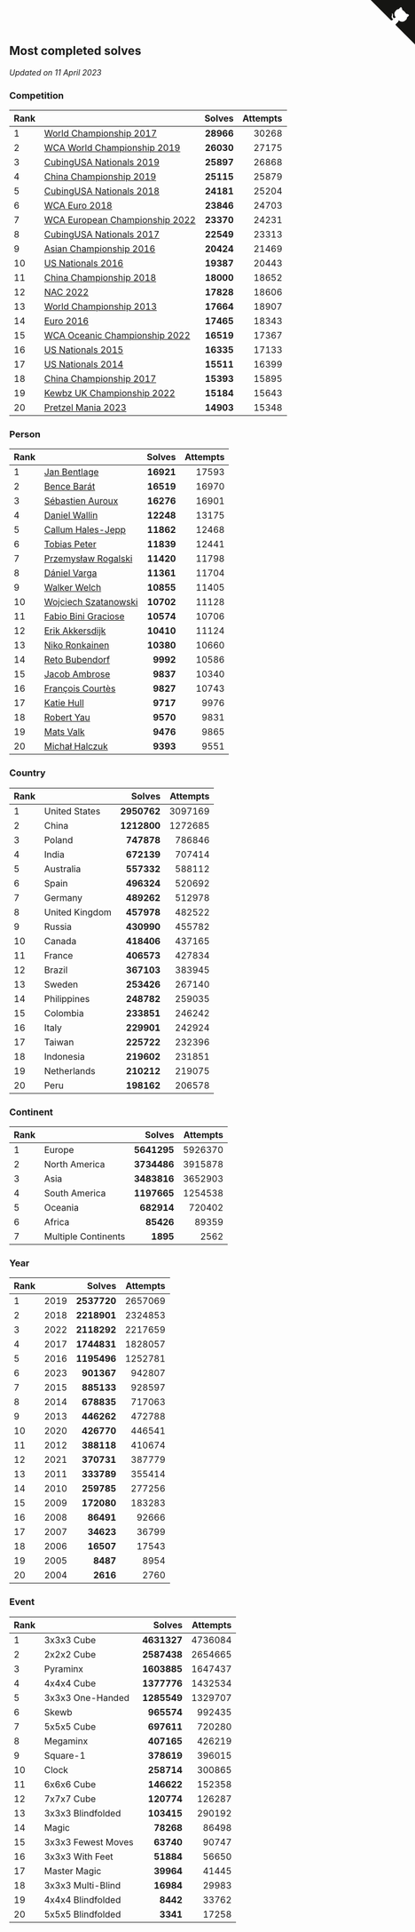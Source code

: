 ## Most completed solves

*Updated on 11 April 2023*


### Competition

| Rank |  | Solves | Attempts |
| :--- | :--- | ---: | ---: |
| 1 | [World Championship 2017](https://www.worldcubeassociation.org/competitions/WC2017) | **28966** | 30268 |
| 2 | [WCA World Championship 2019](https://www.worldcubeassociation.org/competitions/WC2019) | **26030** | 27175 |
| 3 | [CubingUSA Nationals 2019](https://www.worldcubeassociation.org/competitions/CubingUSANationals2019) | **25897** | 26868 |
| 4 | [China Championship 2019](https://www.worldcubeassociation.org/competitions/ChinaChampionship2019) | **25115** | 25879 |
| 5 | [CubingUSA Nationals 2018](https://www.worldcubeassociation.org/competitions/CubingUSANationals2018) | **24181** | 25204 |
| 6 | [WCA Euro 2018](https://www.worldcubeassociation.org/competitions/Euro2018) | **23846** | 24703 |
| 7 | [WCA European Championship 2022](https://www.worldcubeassociation.org/competitions/Euro2022) | **23370** | 24231 |
| 8 | [CubingUSA Nationals 2017](https://www.worldcubeassociation.org/competitions/CubingUSANationals2017) | **22549** | 23313 |
| 9 | [Asian Championship 2016](https://www.worldcubeassociation.org/competitions/AsianChampionship2016) | **20424** | 21469 |
| 10 | [US Nationals 2016](https://www.worldcubeassociation.org/competitions/USNationals2016) | **19387** | 20443 |
| 11 | [China Championship 2018](https://www.worldcubeassociation.org/competitions/ChinaChampionship2018) | **18000** | 18652 |
| 12 | [NAC 2022](https://www.worldcubeassociation.org/competitions/NAC2022) | **17828** | 18606 |
| 13 | [World Championship 2013](https://www.worldcubeassociation.org/competitions/WC2013) | **17664** | 18907 |
| 14 | [Euro 2016](https://www.worldcubeassociation.org/competitions/Euro2016) | **17465** | 18343 |
| 15 | [WCA Oceanic Championship 2022](https://www.worldcubeassociation.org/competitions/OC2022) | **16519** | 17367 |
| 16 | [US Nationals 2015](https://www.worldcubeassociation.org/competitions/USNationals2015) | **16335** | 17133 |
| 17 | [US Nationals 2014](https://www.worldcubeassociation.org/competitions/USNationals2014) | **15511** | 16399 |
| 18 | [China Championship 2017](https://www.worldcubeassociation.org/competitions/ChinaChampionship2017) | **15393** | 15895 |
| 19 | [Kewbz UK Championship 2022](https://www.worldcubeassociation.org/competitions/KewbzUKChampionship2022) | **15184** | 15643 |
| 20 | [Pretzel Mania 2023](https://www.worldcubeassociation.org/competitions/PretzelMania2023) | **14903** | 15348 |

### Person

| Rank |  | Solves | Attempts |
| :--- | :--- | ---: | ---: |
| 1 | [Jan Bentlage](https://www.worldcubeassociation.org/persons/2010BENT01) | **16921** | 17593 |
| 2 | [Bence Barát](https://www.worldcubeassociation.org/persons/2008BARA01) | **16519** | 16970 |
| 3 | [Sébastien Auroux](https://www.worldcubeassociation.org/persons/2008AURO01) | **16276** | 16901 |
| 4 | [Daniel Wallin](https://www.worldcubeassociation.org/persons/2013WALL03) | **12248** | 13175 |
| 5 | [Callum Hales-Jepp](https://www.worldcubeassociation.org/persons/2012HALE01) | **11862** | 12468 |
| 6 | [Tobias Peter](https://www.worldcubeassociation.org/persons/2014PETE03) | **11839** | 12441 |
| 7 | [Przemysław Rogalski](https://www.worldcubeassociation.org/persons/2013ROGA02) | **11420** | 11798 |
| 8 | [Dániel Varga](https://www.worldcubeassociation.org/persons/2008VARG01) | **11361** | 11704 |
| 9 | [Walker Welch](https://www.worldcubeassociation.org/persons/2011WELC01) | **10855** | 11405 |
| 10 | [Wojciech Szatanowski](https://www.worldcubeassociation.org/persons/2011SZAT01) | **10702** | 11128 |
| 11 | [Fabio Bini Graciose](https://www.worldcubeassociation.org/persons/2010GRAC02) | **10574** | 10706 |
| 12 | [Erik Akkersdijk](https://www.worldcubeassociation.org/persons/2005AKKE01) | **10410** | 11124 |
| 13 | [Niko Ronkainen](https://www.worldcubeassociation.org/persons/2010RONK01) | **10380** | 10660 |
| 14 | [Reto Bubendorf](https://www.worldcubeassociation.org/persons/2012BUBE01) | **9992** | 10586 |
| 15 | [Jacob Ambrose](https://www.worldcubeassociation.org/persons/2010AMBR01) | **9837** | 10340 |
| 16 | [François Courtès](https://www.worldcubeassociation.org/persons/2008COUR01) | **9827** | 10743 |
| 17 | [Katie Hull](https://www.worldcubeassociation.org/persons/2010HULL01) | **9717** | 9976 |
| 18 | [Robert Yau](https://www.worldcubeassociation.org/persons/2009YAUR01) | **9570** | 9831 |
| 19 | [Mats Valk](https://www.worldcubeassociation.org/persons/2007VALK01) | **9476** | 9865 |
| 20 | [Michał Halczuk](https://www.worldcubeassociation.org/persons/2006HALC01) | **9393** | 9551 |

### Country

| Rank |  | Solves | Attempts |
| :--- | :--- | ---: | ---: |
| 1 | United States | **2950762** | 3097169 |
| 2 | China | **1212800** | 1272685 |
| 3 | Poland | **747878** | 786846 |
| 4 | India | **672139** | 707414 |
| 5 | Australia | **557332** | 588112 |
| 6 | Spain | **496324** | 520692 |
| 7 | Germany | **489262** | 512978 |
| 8 | United Kingdom | **457978** | 482522 |
| 9 | Russia | **430990** | 455782 |
| 10 | Canada | **418406** | 437165 |
| 11 | France | **406573** | 427834 |
| 12 | Brazil | **367103** | 383945 |
| 13 | Sweden | **253426** | 267140 |
| 14 | Philippines | **248782** | 259035 |
| 15 | Colombia | **233851** | 246242 |
| 16 | Italy | **229901** | 242924 |
| 17 | Taiwan | **225722** | 232396 |
| 18 | Indonesia | **219602** | 231851 |
| 19 | Netherlands | **210212** | 219075 |
| 20 | Peru | **198162** | 206578 |

### Continent

| Rank |  | Solves | Attempts |
| :--- | :--- | ---: | ---: |
| 1 | Europe | **5641295** | 5926370 |
| 2 | North America | **3734486** | 3915878 |
| 3 | Asia | **3483816** | 3652903 |
| 4 | South America | **1197665** | 1254538 |
| 5 | Oceania | **682914** | 720402 |
| 6 | Africa | **85426** | 89359 |
| 7 | Multiple Continents | **1895** | 2562 |

### Year

| Rank |  | Solves | Attempts |
| :--- | :--- | ---: | ---: |
| 1 | 2019 | **2537720** | 2657069 |
| 2 | 2018 | **2218901** | 2324853 |
| 3 | 2022 | **2118292** | 2217659 |
| 4 | 2017 | **1744831** | 1828057 |
| 5 | 2016 | **1195496** | 1252781 |
| 6 | 2023 | **901367** | 942807 |
| 7 | 2015 | **885133** | 928597 |
| 8 | 2014 | **678835** | 717063 |
| 9 | 2013 | **446262** | 472788 |
| 10 | 2020 | **426770** | 446541 |
| 11 | 2012 | **388118** | 410674 |
| 12 | 2021 | **370731** | 387779 |
| 13 | 2011 | **333789** | 355414 |
| 14 | 2010 | **259785** | 277256 |
| 15 | 2009 | **172080** | 183283 |
| 16 | 2008 | **86491** | 92666 |
| 17 | 2007 | **34623** | 36799 |
| 18 | 2006 | **16507** | 17543 |
| 19 | 2005 | **8487** | 8954 |
| 20 | 2004 | **2616** | 2760 |

### Event

| Rank |  | Solves | Attempts |
| :--- | :--- | ---: | ---: |
| 1 | 3x3x3 Cube | **4631327** | 4736084 |
| 2 | 2x2x2 Cube | **2587438** | 2654665 |
| 3 | Pyraminx | **1603885** | 1647437 |
| 4 | 4x4x4 Cube | **1377776** | 1432534 |
| 5 | 3x3x3 One-Handed | **1285549** | 1329707 |
| 6 | Skewb | **965574** | 992435 |
| 7 | 5x5x5 Cube | **697611** | 720280 |
| 8 | Megaminx | **407165** | 426219 |
| 9 | Square-1 | **378619** | 396015 |
| 10 | Clock | **258714** | 300865 |
| 11 | 6x6x6 Cube | **146622** | 152358 |
| 12 | 7x7x7 Cube | **120774** | 126287 |
| 13 | 3x3x3 Blindfolded | **103415** | 290192 |
| 14 | Magic | **78268** | 86498 |
| 15 | 3x3x3 Fewest Moves | **63740** | 90747 |
| 16 | 3x3x3 With Feet | **51884** | 56650 |
| 17 | Master Magic | **39964** | 41445 |
| 18 | 3x3x3 Multi-Blind | **16984** | 29983 |
| 19 | 4x4x4 Blindfolded | **8442** | 33762 |
| 20 | 5x5x5 Blindfolded | **3341** | 17258 |


<a href="https://github.com/JustinTimeCuber/wca_statistics" class="github-corner" aria-label="View source on Github"><svg width="80" height="80" viewBox="0 0 250 250" style="fill:#151513; color:#fff; position: absolute; top: 0; border: 0; right: 0;" aria-hidden="true"><path d="M0,0 L115,115 L130,115 L142,142 L250,250 L250,0 Z"></path><path d="M128.3,109.0 C113.8,99.7 119.0,89.6 119.0,89.6 C122.0,82.7 120.5,78.6 120.5,78.6 C119.2,72.0 123.4,76.3 123.4,76.3 C127.3,80.9 125.5,87.3 125.5,87.3 C122.9,97.6 130.6,101.9 134.4,103.2" fill="currentColor" style="transform-origin: 130px 106px;" class="octo-arm"></path><path d="M115.0,115.0 C114.9,115.1 118.7,116.5 119.8,115.4 L133.7,101.6 C136.9,99.2 139.9,98.4 142.2,98.6 C133.8,88.0 127.5,74.4 143.8,58.0 C148.5,53.4 154.0,51.2 159.7,51.0 C160.3,49.4 163.2,43.6 171.4,40.1 C171.4,40.1 176.1,42.5 178.8,56.2 C183.1,58.6 187.2,61.8 190.9,65.4 C194.5,69.0 197.7,73.2 200.1,77.6 C213.8,80.2 216.3,84.9 216.3,84.9 C212.7,93.1 206.9,96.0 205.4,96.6 C205.1,102.4 203.0,107.8 198.3,112.5 C181.9,128.9 168.3,122.5 157.7,114.1 C157.9,116.9 156.7,120.9 152.7,124.9 L141.0,136.5 C139.8,137.7 141.6,141.9 141.8,141.8 Z" fill="currentColor" class="octo-body"></path></svg></a><style>.github-corner:hover .octo-arm{animation:octocat-wave 560ms ease-in-out}@keyframes octocat-wave{0%,100%{transform:rotate(0)}20%,60%{transform:rotate(-25deg)}40%,80%{transform:rotate(10deg)}}@media (max-width:500px){.github-corner:hover .octo-arm{animation:none}.github-corner .octo-arm{animation:octocat-wave 560ms ease-in-out}}</style>
